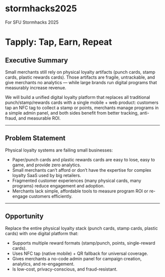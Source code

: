 # stormhacks2025
For SFU Stormhacks 2025

# Tapply: Tap, Earn, Repeat

## Executive Summary
Small merchants still rely on physical loyalty artifacts (punch cards, stamp cards, plastic rewards cards). Those artifacts are fragile, untrackable, and give merchants no analytics — while large brands run digital programs that measurably increase revenue.

We will build a unified digital loyalty platform that replaces all traditional punch/stamp/rewards cards with a single mobile + web product: customers tap an NFC tag to collect a stamp or points, merchants manage programs in a simple admin panel, and both sides benefit from better tracking, anti-fraud, and measurable ROI.

---

## Problem Statement
Physical loyalty systems are failing small businesses:

- Paper/punch cards and plastic rewards cards are easy to lose, easy to game, and provide zero analytics.  
- Small merchants can’t afford or don’t have the expertise for complex loyalty SaaS used by big retailers.  
- Fragmented customer experiences (many physical cards, many programs) reduce engagement and adoption.  
- Merchants lack simple, affordable tools to measure program ROI or re-engage customers efficiently.  

---

## Opportunity
Replace the entire physical loyalty stack (punch cards, stamp cards, plastic cards) with one digital platform that:

- Supports multiple reward formats (stamp/punch, points, single-reward cards).  
- Uses NFC tap (native mobile) + QR fallback for universal coverage.  
- Gives merchants a no-code admin panel for campaign creation, analytics, and re-engagement.  
- Is low-cost, privacy-conscious, and fraud-resistant.  
